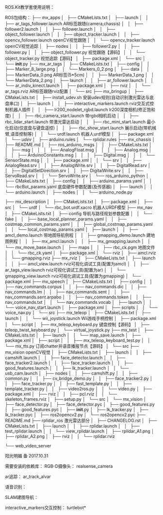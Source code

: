 ROS.Kit教学套使用说明：

ROS包结构：
├── mx_apps
│   ├── CMakeLists.txt
│   ├── launch
│   │   ├── ar_tags_follower.launch    AR标签跟随(camera,chassis)
│   │   ├── follower2.launch
│   │   ├── follower.launch
│   │   ├── object_follower.launch
│   │   ├── object_tracker.launch
│   │   ├── opencv_follower.launch     openCV视觉跟随
│   │   └── opencv_tracker.launch      openCV视觉追踪
│   ├── nodes
│   │   ├── follower2.py
│   │   ├── follower.py
│   │   ├── object_follower.py         视觉跟随【源码】
│   │   └── object_tracker.py          视觉追踪【源码】
│   ├── package.xml
│   └── src
│       └── __init__.py
├── mx_ar_tags
│   ├── CMakeLists.txt
│   ├── config
│   │   ├── Marker_8_large.png
│   │   └── Markers_0_2.png
│   ├── data
│   │   ├── MarkerData_0.png           AR标签(5*5cm)
│   │   ├── MarkerData_1.png
│   │   └── MarkerData_2.png
│   ├── launch
│   │   ├── ar_follower.launch
│   │   └── ar_indiv_kinect.launch
│   ├── package.xml
│   ├── rviz
│   │   └── ar_tags.rviz               AR标签跟随rviz配置
│   └── src
├── mx_bringup
│   ├── CMakeLists.txt
│   ├── install_udev.sh                安装udev规则(自动识别激光雷达与底盘串口)
│   ├── launch
│   │   ├── interactive_markers.launch rviz交互式控制机器人插件
│   │   ├── lr200_nodelet_rgbd.launch  lr200深度相机(修正饱和度)
│   │   ├── rbc_camera_start.launch    带rgbd相机启动
│   │   ├── rbc_lidar_start.launch     带激光雷达启动
│   │   ├── rbc_mini_start.launch      最小化启动(仅底盘与键盘遥控)
│   │   ├── rbc_show_start.launch      展示启动(带机械臂,语音控制等)
│   │   └── urdf.launch                机器人urdf模型
│   ├── package.xml
│   └── _udev_
│       ├── arduino.rules
│       └── rplidar.rules
├── mx_chassis
│   ├── README.md
│   ├── ros_arduino_msgs
│   │   ├── CMakeLists.txt
│   │   ├── msg
│   │   │   ├── AnalogFloat.msg
│   │   │   ├── Analog.msg
│   │   │   ├── ArduinoConstants.msg
│   │   │   ├── Digital.msg
│   │   │   └── SensorState.msg
│   │   ├── package.xml
│   │   └── srv
│   │       ├── AnalogRead.srv
│   │       ├── AnalogWrite.srv
│   │       ├── DigitalRead.srv
│   │       ├── DigitalSetDirection.srv
│   │       ├── DigitalWrite.srv
│   │       ├── ServoRead.srv
│   │       └── ServoWrite.srv
│   └── ros_arduino_python
│       ├── CMakeLists.txt
│       ├── config
│       │   ├── arduino_params.yaml
│       │   └── rbcBot_params.yaml   底盘硬件参数配置(及传感器)
│       ├── launch
│       │   └── arduino.launch
│       ├── nodes
│       │   └── arduino_node.py

├── mx_description
│   ├── CMakeLists.txt
│   ├── package.xml
│   ├── src
│   └── urdf
│       └── rbc_bot.urdf.xacro       机器人URDF模型
├── mx_nav
│   ├── CMakeLists.txt
│   ├── config                       导航与路径规划参数配置
│   │   └── fake
│   │       ├── base_local_planner_params.yaml
│   │       ├── costmap_common_params.yaml
│   │       ├── global_costmap_params.yaml
│   │       └── local_costmap_params.yaml
│   ├── launch
│   │   ├── amcl_demo.launch         带地图导航例程
│   │   ├── gmapping_demo.launch     建地图例程
│   │   ├── mx_amcl.launch
│   │   ├── mx_gmapping.launch
│   │   └── mx_move_base.launch
│   ├── maps
│   │   ├── rbc_ck.pgm               地图文件
│   │   └── rbc_ck.yaml
│   ├── package.xml
│   └── rviz
│       ├── amcl.rviz
│       └── gmapping.rviz
├── mx_rviz
│   ├── CMakeLists.txt
│   ├── launch
│   │   ├── amcl_view.launch         rviz可视化调试工具(配置为amcl)
│   │   ├── ar_tags_view.launch      rviz可视化调试工具(配置为ar)
│   │   └── gmapping_view.launch     rviz可视化调试工具(配置为gmapping)
│   └── package.xml
├── mx_speech
│   ├── CMakeLists.txt
│   ├── config
│   │   ├── nav_commands.corpus
│   │   ├── nav_commands.dic
│   │   ├── nav_commands.lm
│   │   ├── nav_commands.sent
│   │   ├── nav_commands.sent.arpabo
│   │   ├── nav_commands.token
│   │   ├── nav_commands.txt
│   │   └── nav_commands.vocab
│   ├── launch
│   │   └── voice_nav_start.launch
│   ├── package.xml
│   ├── scripts
│   │   └── voice_nav.py
│   └── src
├── mx_teleop
│   ├── CMakeLists.txt
│   ├── launch
│   │   └── wii_joystick.launch        Wii游戏手柄控制
│   ├── package.xml
│   └── script
│       ├── mx_teleop_keyboard.py      键盘控制【源码】
│       ├── teleop_twist_keyboard.py
│       └── virtual_joystick.py
├── mx_test
│   ├── CMakeLists.txt
│   ├── launch
│   │   └── map_save.launch
│   ├── package.xml
│   ├── script
│   │   ├── mx_teleop_keyboard_test.py
│   │   └── mx_tts.py                  订阅chatter并语音播报节点【源码】
│   └── src
├── mx_vision                          openCV视觉
│   ├── CMakeLists.txt
│   ├── launch
│   │   ├── camshift.launch
│   │   ├── face_detector.launch
│   │   ├── face_tracker2.launch
│   │   ├── face_tracker.launch
│   │   ├── good_features.launch
│   │   ├── lk_tracker.launch
│   │   └── usb_cam.launch
│   ├── nodes
│   │   ├── camshift.py
│   │   ├── common.py
│   │   ├── cv_bridge_demo.py
│   │   ├── face_tracker2.py
│   │   ├── face_tracker.py
│   │   ├── fast_template.py
│   │   ├── template_tracker.py
│   │   ├── video2ros.py
│   │   └── video.py
│   ├── package.xml
│   ├── rviz
│   │   ├── pcl.rviz
│   │   └── skeleton_frames.rviz
│   ├── setup.py
│   └── src
│       └── mx_vision
│           ├── face_detector.py
│           ├── face_detector.pyc
│           ├── good_features.py
│           ├── good_features.pyc
│           ├── __init__.py
│           ├── lk_tracker.py
│           ├── lk_tracker.pyc
│           ├── ros2opencv2.py
│           └── ros2opencv2.pyc
├── README.md
├── rplidar_ros                      激光雷达部分
│   ├── CHANGELOG.rst
│   ├── CMakeLists.txt
│   ├── launch
│   │   ├── rplidar.launch
│   │   ├── test_rplidar.launch
│   │   └── view_rplidar.launch
│   ├── rplidar_A1.png
│   ├── rplidar_A2.png
│   ├── rviz
│   │   └── rplidar.rviz

└── web_video_server

阳光明媚 备 2017.10.31

需要安装的依赖库：
RGB-D摄像头：
realsense_camera

ar追踪：
ar_track_alvar

语音识别：

SLAM建图导航：


interactive_markers交互控制：
turtlebot*





















